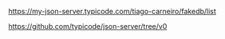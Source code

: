 https://my-json-server.typicode.com/tiago-carneiro/fakedb/list

https://github.com/typicode/json-server/tree/v0
